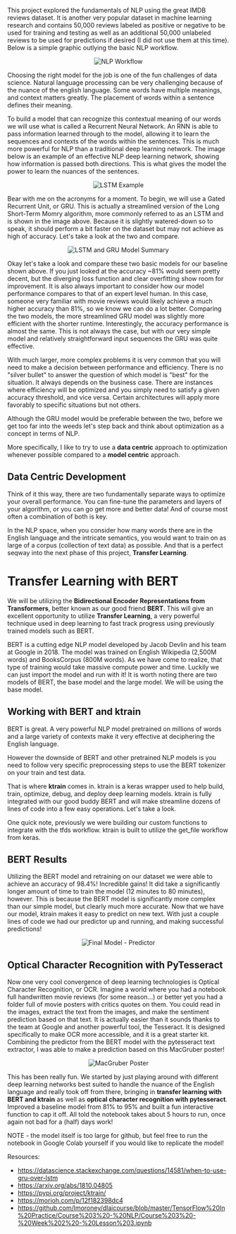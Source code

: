 

This project explored the fundamentals of NLP using the great IMDB reviews dataset.  It is another very popular dataset in machine learning research and contains 50,000 reviews labeled as positive or negative to be used for training and testing as well as an additional 50,000 unlabeled reviews to be used for predictions if desired (I did not use them at this time).  Below is a simple graphic outlying the basic NLP workflow.

<p align="center">
    <img src="images/nlp.jpeg" id="dnlp" alt="NLP Workflow">
</p>

Choosing the right model for the job is one of the fun challenges of data science.  Natural language processing can be very challenging because of the nuance of the english language.  Some words have multiple meanings, and context matters greatly.  The placement of words within a sentence defines their meaning.

To build a model that can recognize this contextual meaning of our words we will use what is called a Recurrent Neural Network.  An RNN is able to pass information learned through to the model, allowing it to learn the sequences and contexts of the words within the sentences.  This is much more powerful for NLP than a traditional deep learning network.  The image below is an example of an effective NLP deep learning network, showing how information is passed both directions.  This is what gives the model the power to learn the nuances of the sentences.

<p align="center">
    <img src="images/lstm.png" id="lstm" alt="LSTM Example">
</p>

Bear with me on the acronyms for a moment.  To begin, we will use a Gated Recurrent Unit, or GRU.  This is actually a streamlined version of the Long Short-Term Momry algorithm, more commonly referred to as an LSTM and is shown in the image above.  Because it is slightly watered-down so to speak, it should perform a bit faster on the dataset but may not achieve as high of accuracy.  Let's take a look at the two and compare.

<p align="center">
    <img src="images/lstm_gru.jpg" id="lstm_gru" alt="LSTM and GRU Model Summary">
</p>

Okay let's take a look and compare these two basic models for our baseline shown above.  If you just looked at the accuracy ~81% would seem pretty decent, but the diverging loss function and clear overfitting show room for improvement.  It is also always important to consider how our model performance compares to that of an expert level human.  In this case, someone very familiar with movie reviews would likely achieve a much higher accuracy than 81%, so we know we can do a lot better.  Comparing the two models, the more streamlined GRU model was slightly more efficient with the shorter runtime. Interestingly, the accuracy performance is almost the same.  This is not always the case, but with our very simple model and relatively straightforward input sequences the GRU was quite effective. 

With much larger, more complex problems it is very common that you will need to make a decision between performance and efficiency. There is no "silver bullet" to answer the question of which model is "best" for the situation. It always depends on the business case. There are instances where efficiency will be optimized and you simply need to satisfy a given accuracy threshold, and vice versa. Certain architectures will apply more favorably to specific situations but not others.

Although the GRU model would be preferable between the two, before we get too far into the weeds let's step back and think about optimization as a concept in terms of NLP.

More specifically, I like to try to use a **data centric** approach to optimization whenever possible compared to a **model centric** approach.

## Data Centric Development ##

Think of it this way, there are two fundamentally separate ways to optimize your overall performance.  You can fine-tune the parameters and layers of your algorithm, or you can go get more and better data!  And of course most often a combination of both is key.

In the NLP space, when you consider how many words there are in the English language and the intricate semantics, you would want to train on as large of a corpus (collection of text data) as possible.  And that is a perfect seqway into the next phase of this project, **Transfer Learning**.

# Transfer Learning with BERT #

We will be utilizing the **Bidirectional Encoder Representations from Transformers**, better known as our good friend **BERT**.  This will give an excellent opportunity to utilize **Transfer Learning**, a very powerful technique used in deep learning to fast track progress using previously trained models such as BERT.

BERT is a cutting edge NLP model developed by Jacob Devlin and his team at Google in 2018.  The model was trained on English Wikipedia (2,500M words) and BooksCorpus (800M words).  As we have come to realize, that type of training would take massive compute power and time.  Luckily we can just import the model and run with it!  It is worth noting there are two models of BERT, the base model and the large model.  We will be using the base model.

## Working with BERT and ktrain ##

BERT is great.  A very powerful NLP model pretrained on millions of words and a large variety of contexts make it very effective at deciphering the English language.  

However the downside of BERT and other pretrained NLP models is you need to follow very specific preprocessing steps to use the BERT tokenizer on your train and test data.

That is where **ktrain** comes in.  ktrain is a keras wrapper used to help build, train, optimize, debug, and deploy deep learning models.  ktrain is fully integrated with our good buddy BERT and will make streamline dozens of lines of code into a few easy operations.  Let's take a look. 

One quick note, previously we were building our custom functions to integrate with the tfds workflow.  ktrain is built to utilize the get_file workflow from keras.

## BERT Results ##

Utilizing the BERT model and retraining on our dataset we were able to achieve an accuracy of 98.4%!  Incredible gains!  It did take a significantly longer amount of time to train the model (12 minutes to 80 minutes), however.  This is because the BERT model is significantly more complex than our simple model, but clearly much more accurate.  Now that we have our model, ktrain makes it easy to predict on new text.  With just a couple lines of code we had our predictor up and running, and making successful predictions!

<p align="center">
    <img src="images/predictor.jpg" id="predictor" alt="Final Model - Predictor">
</p>

## Optical Character Recognition with PyTesseract ##

Now one very cool convergence of deep learning technologies is Optical Character Recognition, or OCR.  Imagine a world where you had a notebook full handwritten movie reviews (for some reason...) or better yet you had a folder full of movie posters with critics quotes on them.  You could read in the images, extract the text from the images, and make the sentiment prediction based on that text.  It is actually easier than it sounds thanks to the team at Google and another powerful tool, the Tesseract.  It is designed specifically to make OCR more accessible, and it is a great starter kit.  Combining the predictor from the BERT model with the pytesseract text extractor, I was able to make a prediction based on this MacGruber poster!

<p align="center">
    <img src="images/macgruber.jpg" id="macgruber" alt="MacGruber Poster">
</p>

This has been really fun.  We started by just playing around with different deep learning networks best suited to handle the nuance of the English language and really took off from there, bringing in **transfer learning with BERT and ktrain** as well as **optical character recognition with pytesseract**.  Improved a baseline model from 81% to 95% and built a fun interactive function to cap it off.  All told the notebook takes about 5 hours to run, once again not bad for a (half) days work!

NOTE - the model itself is too large for github, but feel free to run the notebook in Google Colab yourself if you would like to replicate the model!

Resources:
- https://datascience.stackexchange.com/questions/14581/when-to-use-gru-over-lstm
- https://arxiv.org/abs/1810.04805
- https://pypi.org/project/ktrain/
- https://morioh.com/p/12f182398dc4
- https://github.com/lmoroney/dlaicourse/blob/master/TensorFlow%20In%20Practice/Course%203%20-%20NLP/Course%203%20-%20Week%202%20-%20Lesson%203.ipynb

